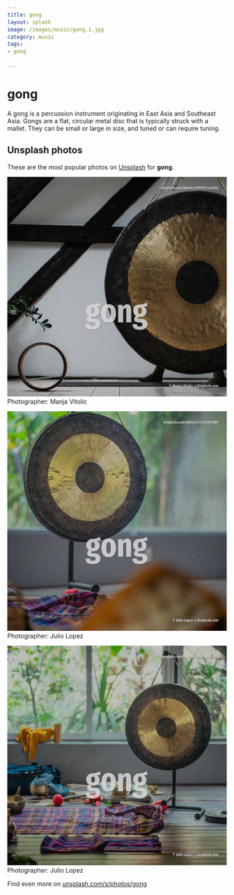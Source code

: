 ```yaml
---
title: gong
layout: splash
image: /images/music/gong.1.jpg
category: music
tags:
- gong

---
```

# gong

A gong is a percussion instrument originating in East Asia and Southeast Asia. Gongs are a flat, circular metal disc that is typically struck with a mallet. They can be small or large in size, and tuned or can require tuning.   

 
## Unsplash photos
These are the most popular photos on [Unsplash](https://unsplash.com) for **gong**.
 
![gong](/images/music/gong.1.jpg)
Photographer:  Manja Vitolic
 
![gong](/images/music/gong.2.jpg)
Photographer:  Julio Lopez
 
![gong](/images/music/gong.3.jpg)
Photographer:  Julio Lopez
 
Find even more on [unsplash.com/s/photos/gong](https://unsplash.com/s/photos/gong)
 
